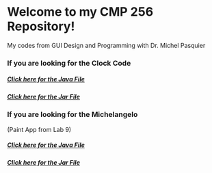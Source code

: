 # Welcome to my CMP 256 Repository!
My codes from GUI Design and Programming with Dr. Michel Pasquier


<H3>If you are looking for the Clock Code</H3>
<H5><a href='lab6c.java'>Click here for the Java File</a></H5>
<H5><a href='Clock.jar'>Click here for the Jar File</a></H5>


<H3>If you are looking for the Michelangelo</H3> (Paint App from Lab 9)
<H5><a href='Lab9.java'>Click here for the Java File</a></H5>
<H5><a href='Lab9.jar'>Click here for the Jar File</a></H5>
